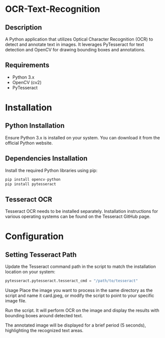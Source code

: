 # OCR-Text-Recognition

## Description
A Python application that utilizes Optical Character Recognition (OCR) to detect and annotate text in images. It leverages PyTesseract for text detection and OpenCV for drawing bounding boxes and annotations.

## Requirements
* Python 3.x
* OpenCV (cv2)
* PyTesseract
  
# Installation

## Python Installation
Ensure Python 3.x is installed on your system. You can download it from the official Python website.

## Dependencies Installation
Install the required Python libraries using pip:

```python
pip install opencv-python
pip install pytesseract
``` 

## Tesseract OCR
Tesseract OCR needs to be installed separately. Installation instructions for various operating systems can be found on the Tesseract GitHub page.

# Configuration
## Setting Tesseract Path
Update the Tesseract command path in the script to match the installation location on your system:

```python
pytesseract.pytesseract.tesseract_cmd = "/path/to/tesseract"
```
Usage
Place the image you want to process in the same directory as the script and name it card.jpeg, or modify the script to point to your specific image file.

Run the script. It will perform OCR on the image and display the results with bounding boxes around detected text.

The annotated image will be displayed for a brief period (5 seconds), highlighting the recognized text areas.




